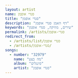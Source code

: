 ```yaml
---
layout: artist
name: סנדי אופמן
title: "סנדי אופמן"
description: "דף האמן סנדי אופמן"
keywords: "שירים, מוזיקה, סנדי אופמן"
permalink: /artists/סנדי-אופמן
redirect_from:
  - /artists/list/סנדי אופמן
  - /artists/סנדי-אופמן/
songs:
  - number: "32979"
    name: "מה בצע"
    album: "סינגלים"
    artist: "סנדי אופמן"
---
```

